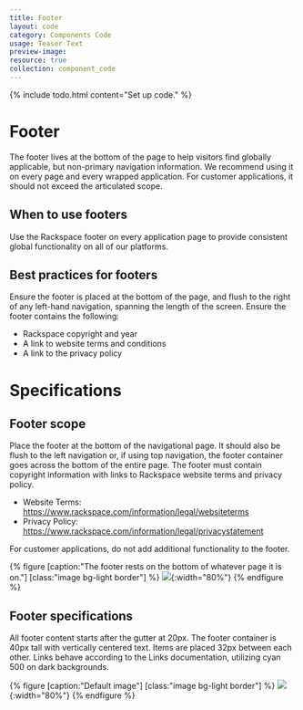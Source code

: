 ```yaml
---
title: Footer
layout: code
category: Components Code
usage: Teaser Text
preview-image:
resource: true
collection: component_code
---
```


{% include todo.html content="Set up code." %}

# Footer

The footer lives at the bottom of the page to help visitors find
globally applicable, but non-primary navigation information. We
recommend using it on every page and every wrapped application. For
customer applications, it  should not exceed the articulated scope.

## When to use footers

Use the Rackspace footer on every application page to provide consistent
global functionality on all of our platforms.

## Best practices for footers

Ensure the footer is placed at the bottom of the page, and flush to the right
of any left-hand navigation, spanning the length of the screen. Ensure the
footer contains the following:

* Rackspace copyright and year
* A link to website terms and conditions
* A link to the privacy policy

# Specifications

## Footer scope

Place the footer at the bottom of the navigational page.
It should also be flush to the left navigation or, if using top navigation,
the footer container goes across the bottom of the entire page. The footer
must contain copyright information with links to Rackspace website terms
and privacy policy.

* Website Terms: https://www.rackspace.com/information/legal/websiteterms
* Privacy Policy: https://www.rackspace.com/information/legal/privacystatement

For customer applications, do not add additional functionality to the footer.

{% figure [caption:"The footer rests on the bottom of whatever page it
  is on."] [class:"image bg-light border"] %}
  ![]({{site.url}}/assets/images/components/content-areas/footer/footer-scope.svg){:width="80%"}
{% endfigure %}

## Footer specifications

All footer content starts after the gutter at 20px. The footer container is
40px tall with vertically centered text. Items are placed 32px between each
other. Links behave according to the Links documentation, utilizing cyan 500
on dark backgrounds.

{% figure [caption:"Default image"] [class:"image bg-light border"] %}
 ![]({{site.url}}/assets/images/components/content-areas/footer/footer-spec.svg){:width="80%"}
{% endfigure %}

